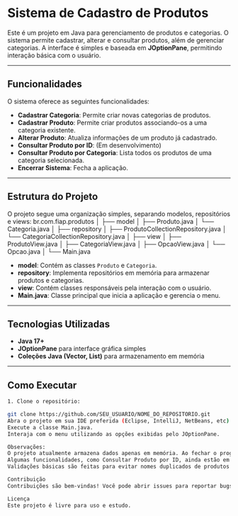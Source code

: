 # Sistema de Cadastro de Produtos

Este é um projeto em Java para gerenciamento de produtos e categorias. O sistema permite cadastrar, alterar e consultar produtos, além de gerenciar categorias. A interface é simples e baseada em **JOptionPane**, permitindo interação básica com o usuário.

---

## Funcionalidades

O sistema oferece as seguintes funcionalidades:

- **Cadastrar Categoria**: Permite criar novas categorias de produtos.
- **Cadastrar Produto**: Permite criar produtos associando-os a uma categoria existente.
- **Alterar Produto**: Atualiza informações de um produto já cadastrado.
- **Consultar Produto por ID**: (Em desenvolvimento)
- **Consultar Produto por Categoria**: Lista todos os produtos de uma categoria selecionada.
- **Encerrar Sistema**: Fecha a aplicação.

---

## Estrutura do Projeto

O projeto segue uma organização simples, separando modelos, repositórios e views:
br.com.fiap.produtos
│
├── model
│   ├── Produto.java
│   └── Categoria.java
│
├── repository
│   ├── ProdutoCollectionRepository.java
│   └── CategoriaCollectionRepository.java
│
├── view
│   ├── ProdutoView.java
│   ├── CategoriaView.java
│   ├── OpcaoView.java
│   └── Opcao.java
│
└── Main.java


- **model**: Contém as classes `Produto` e `Categoria`.
- **repository**: Implementa repositórios em memória para armazenar produtos e categorias.
- **view**: Contém classes responsáveis pela interação com o usuário.
- **Main.java**: Classe principal que inicia a aplicação e gerencia o menu.

---

## Tecnologias Utilizadas

- **Java 17+**
- **JOptionPane** para interface gráfica simples
- **Coleções Java (Vector, List)** para armazenamento em memória

---

## Como Executar
```bash
1. Clone o repositório:

git clone https://github.com/SEU_USUARIO/NOME_DO_REPOSITORIO.git
Abra o projeto em sua IDE preferida (Eclipse, IntelliJ, NetBeans, etc).
Execute a classe Main.java.
Interaja com o menu utilizando as opções exibidas pelo JOptionPane.

Observações:
O projeto atualmente armazena dados apenas em memória. Ao fechar o programa, todos os cadastros são perdidos.
Algumas funcionalidades, como Consultar Produto por ID, ainda estão em desenvolvimento.
Validações básicas são feitas para evitar nomes duplicados de produtos ou categorias.

Contribuição
Contribuições são bem-vindas! Você pode abrir issues para reportar bugs ou sugerir melhorias. Pull requests também são aceitos.

Licença
Este projeto é livre para uso e estudo.
